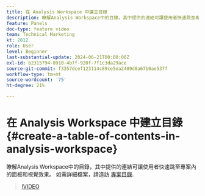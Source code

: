 ```yaml
---
title: 在 Analysis Workspace 中建立目錄
description: 瞭解Analysis Workspace中的目錄，其中提供的連結可讓使用者快速跳至專案內的面板和視覺效果。
feature: Panels
doc-type: feature video
team: Technical Marketing
kt: 2812
role: User
level: Beginner
last-substantial-update: 2024-06-21T00:00:00Z
exl-id: b2315794-8910-4b7f-920f-7f1c3da29ace
source-git-commit: f3357dcef123114c89ce5ea2409d8a67b0ae537f
workflow-type: tm+mt
source-wordcount: '75'
ht-degree: 21%

---
```


# 在 Analysis Workspace 中建立目錄 {#create-a-table-of-contents-in-analysis-workspace}

瞭解Analysis Workspace中的目錄，其中提供的連結可讓使用者快速跳至專案內的面板和視覺效果。 如需詳細檔案，請造訪 [專案目錄](https://experienceleague.adobe.com/en/docs/analytics/analyze/analysis-workspace/build-workspace-project/project-table-of-contents).

>[!VIDEO](https://video.tv.adobe.com/v/26990/?quality=12&learn=on)
